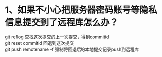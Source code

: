 # 1、如果不小心把服务器密码账号等隐私信息提交到了远程库怎么办？
git reflog  查找这次提交的上一次提交，得到commitid <br />
git reset commitid 回退到这次提交 <br />
git push remotename -f 强制将回退后的本地提交记录push到远程库 <br />